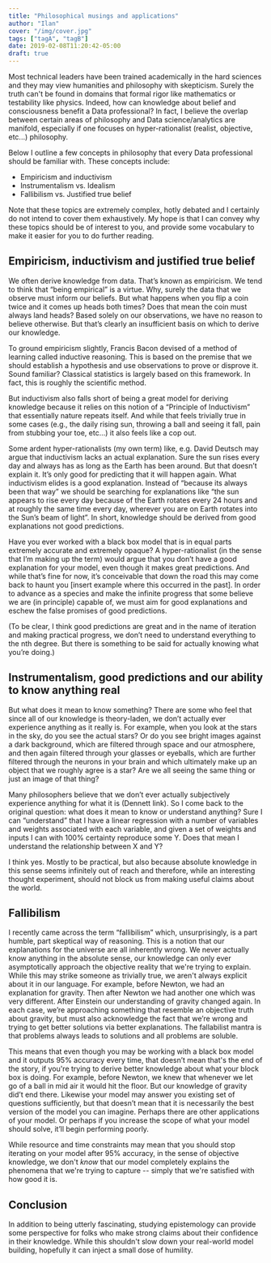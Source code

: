 ```yaml
---
title: "Philosophical musings and applications"
author: "Ilan"
cover: "/img/cover.jpg"
tags: ["tagA", "tagB"]
date: 2019-02-08T11:20:42-05:00
draft: true
---
```


Most technical leaders have been trained academically in the hard sciences and they may view humanities and philosophy with skepticism. Surely the truth can't be found in domains that formal rigor like mathematics or testability like physics. Indeed, how can knowledge about belief and consciousness benefit a Data professional? In fact, I believe the overlap between certain areas of philosophy and Data science/analytics are manifold, especially if one focuses on hyper-rationalist (realist, objective, etc...) philosophy.
 
<!--more-->

Below I outline a few concepts in philosophy that every Data professional should be familiar with. These concepts include:

- Empiricism and inductivism 
- Instrumentalism vs. Idealism
- Fallibilism vs. Justified true belief

Note that these topics are extremely complex, hotly debated and I certainly do not intend to cover them exhaustively. My hope is that I can convey why these topics should be of interest to you, and provide some vocabulary to make it easier for you to do further reading.

## Empiricism, inductivism and justified true belief

We often derive knowledge from data. That’s known as empiricism. We tend to think that “being empirical” is a virtue. Why, surely the data that we observe must inform our beliefs. But what happens when you flip a coin twice and it comes up heads both times? Does that mean the coin must always land heads? Based solely on our observations, we have no reason to believe otherwise. But that’s clearly an insufficient basis on which to derive our knowledge.

To ground empiricism slightly, Francis Bacon devised of a method of learning called inductive reasoning. This is based on the premise that we should establish a hypothesis and use observations to prove or disprove it. Sound familiar? Classical statistics is largely based on this framework. In fact, this is roughly the scientific method.

But inductivism also falls short of being a great model for deriving knowledge because it relies on this notion of a “Principle of Inductivism” that essentially nature repeats itself. And while that feels trivially true in some cases (e.g., the daily rising sun, throwing a ball and seeing it fall, pain from stubbing your toe, etc...) it also feels like a cop out. 

Some ardent hyper-rationalists (my own term) like, e.g. David Deutsch may argue that inductivism lacks an actual explanation. Sure the sun rises every day and always has as long as the Earth has been around. But that doesn’t explain it. It’s only good for predicting that it will happen again. What inductivism elides is a good explanation. Instead of “because its always been that way” we should be searching for explanations like “the sun appears to rise every day because of the Earth rotates every 24 hours and at roughly the same time every day, wherever you are on Earth rotates into the Sun’s beam of light”.  In short, knowledge should be derived from good explanations not good predictions.

Have you ever worked with a black box model that is in equal parts extremely accurate and extremely opaque? A hyper-rationalist (in the sense that I’m making up the term) would argue that you don’t have a good explanation for your model, even though it makes great predictions. And while that’s fine for now, it’s conceivable that down the road this may come back to haunt you [insert example where this occurred in the past]. In order to advance as a species and make the infinite progress that some believe we are (in principle) capable of, we must aim for good explanations and eschew the false promises of good predictions. 

(To be clear, I think good predictions are great and in the name of iteration and making practical progress, we don’t need to understand everything to the nth degree. But there is something to be said for actually knowing what you’re doing.)

## Instrumentalism, good predictions and our ability to know anything real

But what does it mean to know something? There are some who feel that since all of our knowledge is theory-laden, we don’t actually ever experience anything as it really is. For example, when you look at the stars in the sky, do you see the actual stars? Or do you see bright images against a dark background, which are filtered through space and our atmosphere, and then again filtered through your glasses or eyeballs, which are further filtered through the neurons in your brain and which ultimately make up an object that we roughly agree is a star? Are we all seeing the same thing or just an image of that thing?

Many philosophers believe that we don’t ever actually subjectively experience anything for what it is (Dennett link). So I come back to the original question: what does it mean to know or understand anything? Sure I can “understand” that I have a linear regression with a number of variables and weights associated with each variable, and given a set of weights and inputs I can with 100% certainty reproduce some Y. Does that mean I understand the relationship between X and Y? 

I think yes. Mostly to be practical, but also because absolute knowledge in this sense seems infinitely out of reach and therefore, while an interesting thought experiment, should not block us from making useful claims about the world.

## Fallibilism

I recently came across the term “fallibilism” which, unsurprisingly, is a part humble, part skeptical way of reasoning. This is a notion that our explanations for the universe are all inherently wrong. We never actually know anything in the absolute sense, our knowledge can only ever asymptotically approach the objective reality that we're trying to explain. While this may strike someone as trivially true, we aren't always explicit about it in our language. For example, before Newton, we had an explanation for gravity. Then after Newton we had another one which was very different. After Einstein our understanding of gravity changed again. In each case, we’re approaching something that resemble an objective truth about gravity, but must also acknowledge the fact that we’re wrong and trying to get better solutions via better explanations. The fallabilist mantra is that problems always leads to solutions and all problems are soluble.

This means that even though you may be working with a black box model and it outputs 95% accuracy every time, that doesn’t mean that's the end of the story, if you're trying to derive better knowledge about what your block box is doing. For example, before Newton, we knew that whenever we let go of a ball in mid air it would hit the floor. But our knowledge of gravity did’t end there. Likewise your model may answer you existing set of questions sufficiently, but that doesn’t mean that it is necessarily the best version of the model you can imagine. Perhaps there are other applications of your model. Or perhaps if you increase the scope of what your model should solve, it’ll begin performing poorly. 

While resource and time constraints may mean that you should stop iterating on your model after 95% accuracy, in the sense of objective knowledge, we don't *know* that our model completely explains the phenomena that we're trying to capture -- simply that we're satisfied with how good it is.

## Conclusion

In addition to being utterly fascinating, studying epistemology can provide some perspective for folks who make strong claims about their confidence in their knowledge. While this shouldn't slow down your real-world model building, hopefully it can inject a small dose of humility.




